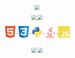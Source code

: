 <main>
<section>
<p align="middle">
<a herf="">
<img src="https://readme-typing-svg.herokuapp.com?color=628FDAFF&size=25&center=true&width=800&lines=Hey!+I'm+Lucas+Balbino;And+i+want+to+become+a+full+stack+developer;I'm+currently+working+as+a+front-end;And+i'm+always+studying;Towards+the+target!" />
</a>
</p>

  
<div align="center">
  <a href="https://github.com/LucasBalbinoSS">
  <img  height="168em" src="https://github-readme-stats.vercel.app/api?username=LucasBalbinoSS&show_icons=true&theme=tokyonight&include_all_commits=true&count_private=true"/>
  <img  height="168em" src="https://github-readme-stats.vercel.app/api/top-langs/?username=LucasBalbinoSS&layout=compact&langs_count=7&theme=tokyonight"/>
</div>

  <div align="center" style="display: inline_block"><br>
    <img align="center" alt="Lucas-HTML" height="40" width="40" src="https://raw.githubusercontent.com/devicons/devicon/master/icons/html5/html5-original.svg">
    <img align="center" alt="Lucas-CSS" height="40" width="40" src="https://raw.githubusercontent.com/devicons/devicon/master/icons/css3/css3-original.svg">
    <img align="center" alt="Lucas-Python" height="40" width="40" src="https://raw.githubusercontent.com/devicons/devicon/master/icons/python/python-original.svg">
    <img align="center" alt="Lucas-Java" height="40" width="40" src="https://raw.githubusercontent.com/devicons/devicon/master/icons/java/java-plain.svg">
    <img align="center" alt="Lucas-Js" height="40" width="40" src="https://raw.githubusercontent.com/devicons/devicon/master/icons/javascript/javascript-plain.svg">
  </div>
  
  
  
  
##
  
  
  
  
<div align="center">
  <a style="border-radius: 1%;" href="https://www.instagram.com/lucas_balbs/" target="_blank"><img align="center" src="https://img.shields.io/badge/-Instagram-%23E4405F?style=for-the-badge&logo=instagram&logoColor=white" target="_blank"></a>
  <a href="https://www.linkedin.com/in/balbinosantos/" target="_blank"><img align="center" src="https://img.shields.io/badge/-LinkedIn-%230077B5?style=for-the-badge&logo=linkedin&logoColor=white" target="_blank"></a>
</div>
  
  
